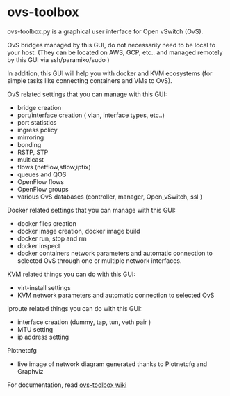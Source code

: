 # ovs-toolbox

ovs-toolbox.py is a graphical user interface for Open vSwitch (OvS).

OvS bridges managed by this GUI, do not necessarily need to be local to your host. 
(They can be located on AWS, GCP, etc.. and managed remotely by this GUI via ssh/paramiko/sudo ) 

In addition, this GUI will help you with docker and KVM ecosystems (for simple tasks like connecting containers and VMs to OvS).

OvS related settings that you can manage with this GUI:
- bridge creation
- port/interface creation ( vlan, interface types, etc..)
- port statistics
- ingress policy
- mirroring
- bonding
- RSTP, STP
- multicast
- flows (netflow,sflow,ipfix)
- queues and QOS
- OpenFlow flows
- OpenFlow groups
- various OvS databases (controller, manager, Open_vSwitch, ssl )

Docker related settings that you can manage with this GUI:
- docker files creation
- docker image creation, docker image build
- docker run, stop and rm
- docker inspect
- docker containers network parameters and automatic connection to selected OvS through one or multiple network interfaces.

KVM related things you can do with this GUI:
- virt-install settings
- KVM network parameters and automatic connection to selected OvS

iproute related things you can do with this GUI:
- interface creation (dummy, tap, tun, veth pair )
- MTU setting
- ip address setting

Plotnetcfg
- live image of network diagram generated thanks to Plotnetcfg and Graphviz

For documentation, read [ovs-toolbox wiki](https://github.com/nbonnand/ovs-toolbox/wiki)
